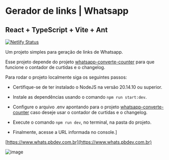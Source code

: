 # Gerador de links | Whatsapp

## React + TypeScript + Vite + Ant

[![Netlify Status](https://api.netlify.com/api/v1/badges/186f738f-e8eb-4281-9f5d-6fdec9a8b811/deploy-status)](https://app.netlify.com/sites/gerarlinkwpp/deploys)

Um projeto simples para geração de links de Whatsapp.

Esse projeto depende do projeto [whatsapp-converte-counter](https://github.com/pedroinbezerra/whatsapp-converte-counter) para que funcione o contador de curtidas e o changelog.

Para rodar o projeto localmente siga os seguintes passos:

 - Certifique-se de ter instalado o NodeJS na versão 20.14.10 ou superior.

 - Instale as dependências usando o comando ``` npm run start:dev ```.

 - Configure o arquivo .env apontando para o projeto [whatsapp-converte-counter](https://github.com/pedroinbezerra/whatsapp-converte-counter) caso deseje usar o contador de curtidas e o changelog.

 - Execute o comando ``` npm run dev ```, no terminal, na pasta do projeto.

 - Finalmente, acesse a URL informada no console.]

[https://www.whats.pbdev.com.br](https://www.whats.pbdev.com.br)

![image](https://github.com/user-attachments/assets/a59916e9-5216-49d1-93e4-8198e4dc31ad)



